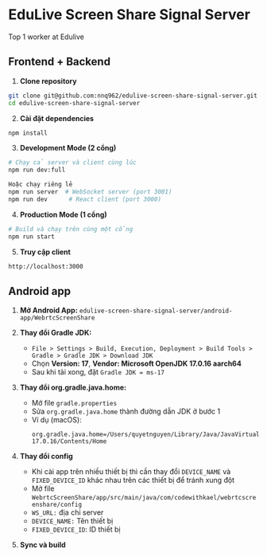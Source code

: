 # EduLive Screen Share Signal Server
Top 1 worker at Edulive
## Frontend + Backend

1. **Clone repository**
```bash
git clone git@github.com:nnq962/edulive-screen-share-signal-server.git
cd edulive-screen-share-signal-server
```

2. **Cài đặt dependencies**
```bash
npm install
```

3. **Development Mode (2 cổng)**
```bash
# Chạy cả server và client cùng lúc
npm run dev:full

Hoặc chạy riêng lẻ
npm run server  # WebSocket server (port 3001)
npm run dev      # React client (port 3000)
```

4. **Production Mode (1 cổng)**
```bash
# Build và chạy trên cùng một cổng
npm run start
```

5. **Truy cập client**
``` bash
http://localhost:3000
```

## Android app

1. **Mở Android App:** `edulive-screen-share-signal-server/android-app/WebrtcScreenShare`

1. **Thay đổi Gradle JDK:**  
   - `File > Settings > Build, Execution, Deployment > Build Tools > Gradle > Gradle JDK > Download JDK`  
   - Chọn **Version: 17**, **Vendor: Microsoft OpenJDK 17.0.16 aarch64**  
   - Sau khi tải xong, đặt `Gradle JDK = ms-17`  

2. **Thay đổi org.gradle.java.home:**  
   - Mở file `gradle.properties`  
   - Sửa `org.gradle.java.home` thành đường dẫn JDK ở bước 1  
   - Ví dụ (macOS):  
     ```properties
     org.gradle.java.home=/Users/quyetnguyen/Library/Java/JavaVirtualMachines/ms-17.0.16/Contents/Home
     ```

3. **Thay đổi config**
    - Khi cài app trên nhiều thiết bị thì cần thay đổi `DEVICE_NAME` và `FIXED_DEVICE_ID` khác nhau trên các thiết bị để tránh xung đột
    - Mở file `WebrtcScreenShare/app/src/main/java/com/codewithkael/webrtcscreenshare/config`
    - `WS_URL:` địa chỉ server
    - `DEVICE_NAME:` Tên thiết bị
    - `FIXED_DEVICE_ID`: ID thiết bị

4. **Sync và build**
